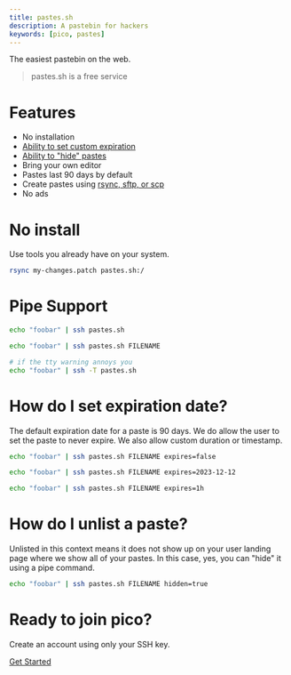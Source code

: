 ```yaml
---
title: pastes.sh
description: A pastebin for hackers
keywords: [pico, pastes]
---
```


The easiest pastebin on the web.

> pastes.sh is a free service

# Features

- No installation
- [Ability to set custom expiration](#how-do-i-set-expiration-date)
- [Ability to "hide" pastes](#how-do-i-unlist-a-paste)
- Bring your own editor
- Pastes last 90 days by default
- Create pastes using [rsync, sftp, or scp](/file-uploads)
- No ads

# No install

Use tools you already have on your system.

```bash
rsync my-changes.patch pastes.sh:/
```

# Pipe Support

```bash
echo "foobar" | ssh pastes.sh

echo "foobar" | ssh pastes.sh FILENAME

# if the tty warning annoys you
echo "foobar" | ssh -T pastes.sh
```

# How do I set expiration date?

The default expiration date for a paste is 90 days. We do allow the user to set
the paste to never expire. We also allow custom duration or timestamp.

```bash
echo "foobar" | ssh pastes.sh FILENAME expires=false

echo "foobar" | ssh pastes.sh FILENAME expires=2023-12-12

echo "foobar" | ssh pastes.sh FILENAME expires=1h
```

# How do I unlist a paste?

Unlisted in this context means it does not show up on your user landing page
where we show all of your pastes. In this case, yes, you can "hide" it using a
pipe command.

```bash
echo "foobar" | ssh pastes.sh FILENAME hidden=true
```

# Ready to join pico?

<div class="flex flex-col items-center justify-center">
  <p>Create an account using only your SSH key.</p>
  <a href="/getting-started" class="btn-link">Get Started</a>
</div>
